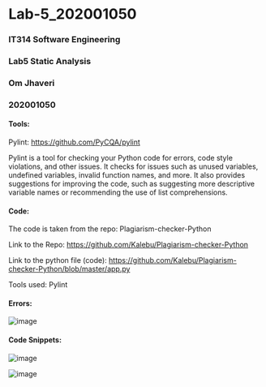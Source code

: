 # Lab-5_202001050

### IT314 Software Engineering

### Lab5 Static Analysis

### Om Jhaveri
### 202001050




#### Tools:

Pylint: https://github.com/PyCQA/pylint

Pylint is a tool for checking your Python code for errors, code style violations, and other issues. It checks for issues such as unused variables, undefined variables, invalid function names, and more. It also provides suggestions for improving the code, such as suggesting more descriptive variable names or recommending the use of list comprehensions.





#### Code: 

The code is taken from the repo:  Plagiarism-checker-Python 

Link to the Repo:
https://github.com/Kalebu/Plagiarism-checker-Python


Link to the python file (code): https://github.com/Kalebu/Plagiarism-checker-Python/blob/master/app.py

Tools used: Pylint



#### Errors:

![image](https://user-images.githubusercontent.com/74951002/225276892-96a6e3f0-bfa1-4b1d-a6ef-b45259f15032.png)


#### Code Snippets:

![image](https://user-images.githubusercontent.com/74951002/225276977-63e250b7-c8dd-4b35-a4d3-5a0159e402c4.png)

![image](https://user-images.githubusercontent.com/74951002/225277046-cda7785d-6a59-4349-be18-854b2c7678c8.png)





